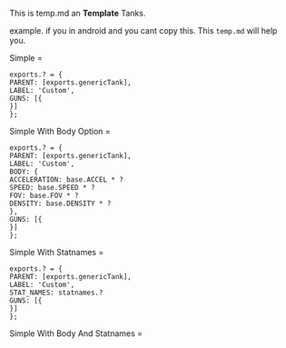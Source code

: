 
This is temp.md an **Template** Tanks. 

example. if you in android and you cant copy this.
This `temp.md` will help you.

Simple = 
```
exports.? = {
PARENT: [exports.genericTank],
LABEL: 'Custom',
GUNS: [{
}]
};
```
Simple With Body Option = 
```
exports.? = {
PARENT: [exports.genericTank],
LABEL: 'Custom',
BODY: {
ACCELERATION: base.ACCEL * ?
SPEED: base.SPEED * ?
FOV: base.FOV * ?
DENSITY: base.DENSITY * ?
},
GUNS: [{
}]
};
```

Simple With Statnames =
```
exports.? = {
PARENT: [exports.genericTank],
LABEL: 'Custom',
STAT_NAMES: statnames.?
GUNS: [{
}]
};
```

Simple With Body And Statnames =
